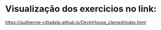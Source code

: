   # Visualização dos exercicios no link:

  https://guilherme-cittadela.github.io/DevInHouse_clamed/index.html
